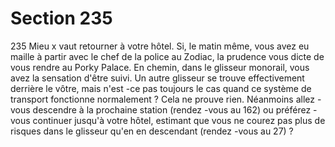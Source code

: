 # Section 235

235
Mieu x vaut retourner à votre hôtel. Si, le matin même, vous avez
eu maille à partir avec le chef de la police au Zodiac, la prudence
vous dicte de vous rendre au Porky Palace. En chemin, dans le
glisseur monorail, vous avez la sensation d'être suivi. Un autre
glisseur se trouve effectivement derrière le vôtre, mais n'est -ce
pas toujours le cas quand ce système de transport fonctionne
normalement ? Cela ne prouve rien. Néanmoins allez -vous
descendre à la prochaine station (rendez -vous au 162) ou
préférez -vous continuer jusqu'à votre hôtel, estimant que vous ne
courez pas plus de risques dans le glisseur qu'en en descendant
(rendez -vous au 27) ?